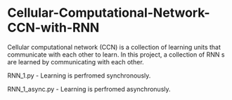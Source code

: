 # Cellular-Computational-Network-CCN-with-RNN
 Cellular computational network (CCN) is a collection of learning units that communicate with each other to learn. In this project, a collection of RNN s are learned by communicating with each other. 
 
RNN_1.py - Learning is perfromed synchronously.

RNN_1_async.py - Learning is perfromed asynchronusly. 

